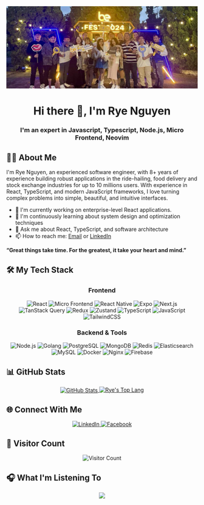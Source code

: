 <div align="center">
  <img src="assets/images/top-banner.JPEG" alt="Rye Nguyen - Software Engineer" />
  <h1>Hi there 👋, I'm Rye Nguyen</h1>
  <h3>I'm an expert in Javascript, Typescript, Node.js, Micro Frontend, Neovim</h3>
</div>

## 👨‍💻 About Me

I'm Rye Nguyen, an experienced software engineer, with 8+ years of experience building robust applications in the ride-hailing, food delivery and stock exchange industries for up to 10 millions users. With experience in React, TypeScript, and modern JavaScript frameworks, I love turning complex problems into simple, beautiful, and intuitive interfaces.

- 🔭 I'm currently working on enterprise-level React applications.
- 🌱 I'm continuously learning about system design and optimization techniques
- 💬 Ask me about React, TypeScript, and software architecture
- 📫 How to reach me: [Email](mailto:ryenguyen7411@gmail.com) or [LinkedIn](https://www.linkedin.com/in/ryenguyen7411)

**“Great things take time. For the greatest, it take your heart and mind.”**

## 🛠️ My Tech Stack

<div align="center">
  
### Frontend
![React](https://img.shields.io/badge/-React-61DAFB?style=for-the-badge&logo=react&logoColor=black)
![Micro Frontend](https://img.shields.io/badge/Micro_Frontend-000000?style=for-the-badge&logo=webpack&logoColor=white)
![React Native](https://img.shields.io/badge/React_Native-20232A?style=for-the-badge&logo=react&logoColor=61DAFB)
![Expo](https://img.shields.io/badge/Expo-000020?style=for-the-badge&logo=expo&logoColor=white)
![Next.js](https://img.shields.io/badge/-Next.js-000000?style=for-the-badge&logo=next.js&logoColor=white)
![TanStack Query](https://img.shields.io/badge/TanStack_Query-FF4154?style=for-the-badge&logo=react-query&logoColor=white)
![Redux](https://img.shields.io/badge/-Redux-764ABC?style=for-the-badge&logo=redux&logoColor=white)
![Zustand](https://img.shields.io/badge/Zustand-542C85?style=for-the-badge&logo=react&logoColor=white)
![TypeScript](https://img.shields.io/badge/-TypeScript-3178C6?style=for-the-badge&logo=typescript&logoColor=white)
![JavaScript](https://img.shields.io/badge/-JavaScript-F7DF1E?style=for-the-badge&logo=javascript&logoColor=black)
![TailwindCSS](https://img.shields.io/badge/-TailwindCSS-06B6D4?style=for-the-badge&logo=tailwindcss&logoColor=white)


### Backend & Tools
![Node.js](https://img.shields.io/badge/-Node.js-339933?style=for-the-badge&logo=node.js&logoColor=white)
![Golang](https://img.shields.io/badge/Go-00ADD8?style=for-the-badge&logo=go&logoColor=white)
![PostgreSQL](https://img.shields.io/badge/PostgreSQL-316192?style=for-the-badge&logo=postgresql&logoColor=white)
![MongoDB](https://img.shields.io/badge/MongoDB-4EA94B?style=for-the-badge&logo=mongodb&logoColor=white)
![Redis](https://img.shields.io/badge/Redis-DC382D?style=for-the-badge&logo=redis&logoColor=white)
![Elasticsearch](https://img.shields.io/badge/Elasticsearch-005571?style=for-the-badge&logo=elasticsearch&logoColor=white)
![MySQL](https://img.shields.io/badge/MySQL-4479A1?style=for-the-badge&logo=mysql&logoColor=white)
![Docker](https://img.shields.io/badge/-Docker-2496ED?style=for-the-badge&logo=docker&logoColor=white)
![Nginx](https://img.shields.io/badge/Nginx-009639?style=for-the-badge&logo=nginx&logoColor=white)
![Firebase](https://img.shields.io/badge/Firebase-FFCA28?style=for-the-badge&logo=firebase&logoColor=black)

</div>

## 📊 GitHub Stats

<div align="center">
  <a href="https://github.com/ryenguyen7411">
    <img align="center" src="https://github-readme-stats-ryenguyen7411.vercel.app/api?username=ryenguyen7411&count_private=true&show_icons=true&theme=radical&hide=prs,issues&show=reviews,prs_merged,prs_merged_percentage" alt="GitHub Stats" />
  </a>
  <a href="https://github.com/ryenguyen7411">
    <img src="https://github-readme-stats-ryenguyen7411.vercel.app/api/top-langs/?username=ryenguyen7411&hide=php&theme=radical" alt="Rye's Top Lang" />
  </a>
</div>

## 🌐 Connect With Me

<div align="center">
  <a href="https://linkedin.com/in/ryenguyen7411">
    <img src="https://img.shields.io/badge/LinkedIn-0077B5?style=for-the-badge&logo=linkedin&logoColor=white" alt="LinkedIn" />
  </a>
  <a href="https://facebook.com/ryenguyen7411">
    <img src="https://img.shields.io/badge/Facebook-1877F2?style=for-the-badge&logo=facebook&logoColor=white" alt="Facebook" />
  </a>
</div>

## 👀 Visitor Count

<div align="center">
  <img src="https://profile-counter.glitch.me/ryenguyen7411/count.svg" alt="Visitor Count" />
</div>

## 🎧 What I'm Listening To

<div align="center">
  <img src="https://spotify-github-profile.kittinanx.com/api/view?uid=31lreqqxxlbm42nlumxbvwgcklqy&cover_image=true&theme=novatorem" />
</div>
